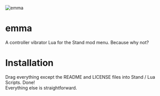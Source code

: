 ![emma](https://images2.imgbox.com/bc/3c/lqX8REQb_o.png)
# emma
A controller vibrator Lua for the Stand mod menu. Because why not?

# Installation
Drag everything except the README and LICENSE files into Stand / Lua Scripts. Done!  
Everything else is straightforward.
